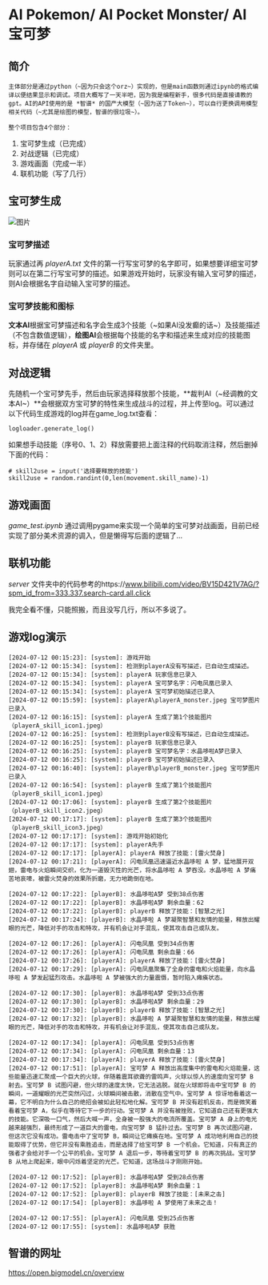 # AI Pokemon/ AI Pocket Monster/ AI 宝可梦

## 简介
	主体部分是通过python（~因为只会这个orz~）实现的，但是main函数则通过ipynb的格式编译以便结果显示和调试。项目大概写了一天半吧，因为我是编程新手，很多代码是直接请教的gpt。AI的API使用的是 *智谱* 的国产大模型（~因为送了Token~），可以自行更换调用模型相关代码（~尤其是绘图的模型，智谱的很垃圾~）。
	
	整个项目包含4个部分：

1. 宝可梦生成（已完成）
2. 对战逻辑（已完成）
3. 游戏画面（完成一半）
4. 联机功能（写了几行）

## 宝可梦生成

![图片](https://github.com/GA10d/AI-Pokemon/assets/128725933/dea89d3c-4fee-4a63-bab3-b373fedd81c6)

### 宝可梦描述

玩家通过再 *playerA.txt* 文件的第一行写宝可梦的名字即可，如果想要详细宝可梦则可以在第二行写宝可梦的描述。如果游戏开始时，玩家没有输入宝可梦的描述，则AI会根据名字自动输入宝可梦的描述。

### 宝可梦技能和图标

**文本AI**根据宝可梦描述和名字会生成3个技能（~如果AI没发癫的话~）及技能描述（不包含数值逻辑），**绘图AI**会根据每个技能的名字和描述来生成对应的技能图标，并存储在 *playerA* 或 *playerB* 的文件夹里。

## 对战逻辑

先随机一个宝可梦先手，然后由玩家选择释放那个技能，**裁判AI（~经调教的文本AI~）**会根据双方宝可梦的特性来生成战斗的过程，并上传至log。可以通过以下代码生成游戏的log并在game_log.txt查看：

```
logloader.generate_log()
```

如果想手动技能（序号0、1、2）释放需要把上面注释的代码取消注释，然后删掉下面的代码：

```
# skill2use = input('选择要释放的技能')
skill2use = random.randint(0,len(movement.skill_name)-1)
```

## 游戏画面

*game_test.ipynb* 通过调用pygame来实现一个简单的宝可梦对战画面，目前已经实现了部分美术资源的调入，但是懒得写后面的逻辑了...

## 联机功能

*server* 文件夹中的代码参考的https://www.bilibili.com/video/BV15D421V7AG/?spm_id_from=333.337.search-card.all.click

我完全看不懂，只能照搬，而且没写几行，所以不多说了。

## 游戏log演示

```
[2024-07-12 00:15:23]: [system]: 游戏开始
[2024-07-12 00:15:34]: [system]: 检测到playerA没有写描述，已自动生成描述。
[2024-07-12 00:15:34]: [system]: playerA 玩家信息已录入
[2024-07-12 00:15:34]: [system]: playerA 宝可梦名字：闪电凤凰已录入
[2024-07-12 00:15:34]: [system]: playerA 宝可梦初始描述已录入
[2024-07-12 00:15:59]: [system]: playerA\playerA_monster.jpeg 宝可梦图片已录入
[2024-07-12 00:16:15]: [system]: playerA 生成了第1个技能图片（playerA_skill_icon1.jpeg）
[2024-07-12 00:16:25]: [system]: 检测到playerB没有写描述，已自动生成描述。
[2024-07-12 00:16:25]: [system]: playerB 玩家信息已录入
[2024-07-12 00:16:25]: [system]: playerB 宝可梦名字：水晶哆啦A梦已录入
[2024-07-12 00:16:25]: [system]: playerB 宝可梦初始描述已录入
[2024-07-12 00:16:40]: [system]: playerB\playerB_monster.jpeg 宝可梦图片已录入
[2024-07-12 00:16:54]: [system]: playerB 生成了第1个技能图片（playerB_skill_icon1.jpeg）
[2024-07-12 00:17:06]: [system]: playerB 生成了第2个技能图片（playerB_skill_icon2.jpeg）
[2024-07-12 00:17:17]: [system]: playerB 生成了第3个技能图片（playerB_skill_icon3.jpeg）
[2024-07-12 00:17:17]: [system]: 游戏开始初始化
[2024-07-12 00:17:17]: [system]: playerA先手
[2024-07-12 00:17:17]: [playerA]: playerA 释放了技能：[雷火焚身]
[2024-07-12 00:17:21]: [playerA]: 闪电凤凰迅速逼近水晶哆啦 A 梦，猛地展开双翅，雷电与火焰瞬间交织，化为一道毁灭性的光芒，将水晶哆啦 A 梦吞没。水晶哆啦 A 梦痛苦地哀嚎，被雷火焚身的效果所折磨，无力地跪倒在地。

[2024-07-12 00:17:22]: [playerB]: 水晶哆啦A梦 受到38点伤害
[2024-07-12 00:17:22]: [playerB]: 水晶哆啦A梦 剩余血量：62
[2024-07-12 00:17:22]: [playerB]: playerB 释放了技能：[智慧之光]
[2024-07-12 00:17:24]: [playerB]: 水晶哆啦 A 梦凝聚智慧和友情的能量，释放出耀眼的光芒，降低对手的攻击和特攻，并有机会让对手混乱，使其攻击自己或队友。

[2024-07-12 00:17:26]: [playerA]: 闪电凤凰 受到34点伤害
[2024-07-12 00:17:26]: [playerA]: 闪电凤凰 剩余血量：66
[2024-07-12 00:17:26]: [playerA]: playerA 释放了技能：[雷火焚身]
[2024-07-12 00:17:29]: [playerA]: 闪电凤凰聚集了全身的雷电和火焰能量，向水晶哆啦 A 梦发起猛烈攻击。水晶哆啦 A 梦被强大的力量震慑，暂时陷入瘫痪状态。

[2024-07-12 00:17:30]: [playerB]: 水晶哆啦A梦 受到33点伤害
[2024-07-12 00:17:30]: [playerB]: 水晶哆啦A梦 剩余血量：29
[2024-07-12 00:17:30]: [playerB]: playerB 释放了技能：[智慧之光]
[2024-07-12 00:17:32]: [playerB]: 水晶哆啦 A 梦凝聚智慧和友情的能量，释放出耀眼的光芒，降低对手的攻击和特攻，并有机会让对手混乱，使其攻击自己或队友。

[2024-07-12 00:17:34]: [playerA]: 闪电凤凰 受到53点伤害
[2024-07-12 00:17:34]: [playerA]: 闪电凤凰 剩余血量：13
[2024-07-12 00:17:34]: [playerA]: playerA 释放了技能：[雷火焚身]
[2024-07-12 00:17:51]: [playerA]: 宝可梦 A 释放出高度集中的雷电和火焰能量，这些能量迅速汇聚成一个巨大的火球，伴随着震耳欲聋的雷鸣声，火球以惊人的速度向宝可梦 B 射去。宝可梦 B 试图闪避，但火球的速度太快，它无法逃脱。就在火球即将击中宝可梦 B 的瞬间，一道耀眼的光芒突然闪过，火球瞬间被击散，消散在空气中。宝可梦 A 惊讶地看着这一幕，它不明白为什么自己的绝招会被如此轻松地化解。宝可梦 B 并没有趁机反击，而是微笑着看着宝可梦 A，似乎在等待它下一步的行动。宝可梦 A 并没有被挫败，它知道自己还有更强大的技能。它深吸一口气，然后大喊一声，全身被一股强大的电流所覆盖。宝可梦 A 身上的电光越来越强烈，最终形成了一道巨大的雷电，向宝可梦 B 猛扑过去。宝可梦 B 再次试图闪避，但这次它没有成功。雷电击中了宝可梦 B，瞬间让它瘫痪在地。宝可梦 A 成功地利用自己的技能取得了优势，但它并没有乘胜追击，而是选择了给宝可梦 B 一个机会。它知道，只有真正的强者才会给对手一个公平的机会。宝可梦 A 退后一步，等待着宝可梦 B 的再次挑战。宝可梦 B 从地上爬起来，眼中闪烁着坚定的光芒。它知道，这场战斗才刚刚开始。

[2024-07-12 00:17:52]: [playerB]: 水晶哆啦A梦 受到28点伤害
[2024-07-12 00:17:52]: [playerB]: 水晶哆啦A梦 剩余血量：1
[2024-07-12 00:17:52]: [playerB]: playerB 释放了技能：[未来之击]
[2024-07-12 00:17:54]: [playerB]: 水晶哆啦 A 梦使用了未来之击！

[2024-07-12 00:17:55]: [playerA]: 闪电凤凰 受到25点伤害
[2024-07-12 00:17:55]: [system]: 水晶哆啦A梦 获胜
```

## 智谱的网址
https://open.bigmodel.cn/overview
